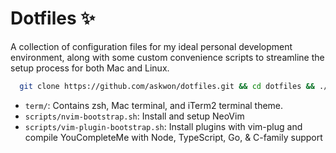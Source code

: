 # Dotfiles :sparkles:
A collection of configuration files for my ideal personal development environment, along with some custom convenience scripts to streamline the setup process for both Mac and Linux.

```bash
  git clone https://github.com/askwon/dotfiles.git && cd dotfiles && ./install.sh
```

- `term/`: Contains zsh, Mac terminal, and iTerm2 terminal theme.
- `scripts/nvim-bootstrap.sh`: Install and setup NeoVim
- `scripts/vim-plugin-bootstrap.sh`: Install plugins with vim-plug and compile YouCompleteMe with Node, TypeScript, Go, & C-family support
